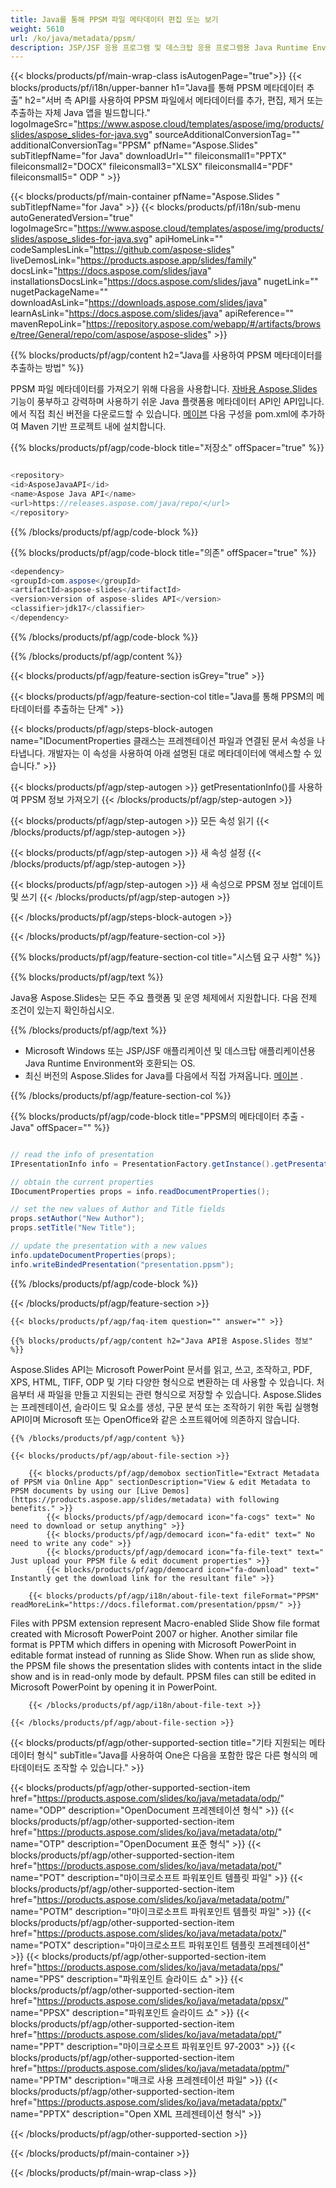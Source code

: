 ```yaml
---
title: Java를 통해 PPSM 파일 메타데이터 편집 또는 보기
weight: 5610
url: /ko/java/metadata/ppsm/ 
description: JSP/JSF 응용 프로그램 및 데스크탑 응용 프로그램용 Java Runtime Environment에서 PPSM 형식 ​​메타데이터를 편집하거나 보기 위한 Java 샘플 코드입니다.
---
```


{{< blocks/products/pf/main-wrap-class isAutogenPage="true">}}
{{< blocks/products/pf/i18n/upper-banner h1="Java를 통해 PPSM 메타데이터 추출" h2="서버 측 API를 사용하여 PPSM 파일에서 메타데이터를 추가, 편집, 제거 또는 추출하는 자체 Java 앱을 빌드합니다." logoImageSrc="https://www.aspose.cloud/templates/aspose/img/products/slides/aspose_slides-for-java.svg" sourceAdditionalConversionTag="" additionalConversionTag="PPSM" pfName="Aspose.Slides" subTitlepfName="for Java" downloadUrl="" fileiconsmall1="PPTX" fileiconsmall2="DOCX" fileiconsmall3="XLSX" fileiconsmall4="PDF" fileiconsmall5=" ODP " >}}

{{< blocks/products/pf/main-container pfName="Aspose.Slides " subTitlepfName="for Java" >}}
{{< blocks/products/pf/i18n/sub-menu autoGeneratedVersion="true" logoImageSrc="https://www.aspose.cloud/templates/aspose/img/products/slides/aspose_slides-for-java.svg" apiHomeLink="" codeSamplesLink="https://github.com/aspose-slides" liveDemosLink="https://products.aspose.app/slides/family" docsLink="https://docs.aspose.com/slides/java" installationsDocsLink="https://docs.aspose.com/slides/java" nugetLink="" nugetPackageName="" downloadAsLink="https://downloads.aspose.com/slides/java" learnAsLink="https://docs.aspose.com/slides/java" apiReference="" mavenRepoLink="https://repository.aspose.com/webapp/#/artifacts/browse/tree/General/repo/com/aspose/aspose-slides" >}}

{{% blocks/products/pf/agp/content h2="Java를 사용하여 PPSM 메타데이터를 추출하는 방법" %}}

 PPSM 파일 메타데이터를 가져오기 위해 다음을 사용합니다.
 [자바용 Aspose.Slides](https://products.aspose.com/slides/ko/java)
 기능이 풍부하고 강력하며 사용하기 쉬운 Java 플랫폼용 메타데이터 API인 API입니다. 에서 직접 최신 버전을 다운로드할 수 있습니다.
 [메이븐](https://repository.aspose.com/webapp/#/artifacts/browse/tree/General/repo/com/aspose/aspose-slides)
 다음 구성을 pom.xml에 추가하여 Maven 기반 프로젝트 내에 설치합니다.

{{% blocks/products/pf/agp/code-block title="저장소" offSpacer="true" %}}

```cs

<repository>
<id>AsposeJavaAPI</id>
<name>Aspose Java API</name>
<url>https://releases.aspose.com/java/repo/</url>
</repository>

```

{{% /blocks/products/pf/agp/code-block %}}

{{% blocks/products/pf/agp/code-block title="의존" offSpacer="true" %}}

```cs
<dependency>
<groupId>com.aspose</groupId>
<artifactId>aspose-slides</artifactId>
<version>version of aspose-slides API</version>
<classifier>jdk17</classifier>
</dependency>

```

{{% /blocks/products/pf/agp/code-block %}}

{{% /blocks/products/pf/agp/content %}}

{{< blocks/products/pf/agp/feature-section isGrey="true" >}}


{{< blocks/products/pf/agp/feature-section-col title="Java를 통해 PPSM의 메타데이터를 추출하는 단계" >}}

{{< blocks/products/pf/agp/steps-block-autogen name="IDocumentProperties 클래스는 프레젠테이션 파일과 연결된 문서 속성을 나타냅니다. 개발자는 이 속성을 사용하여 아래 설명된 대로 메타데이터에 액세스할 수 있습니다." >}}

{{< blocks/products/pf/agp/step-autogen >}}
getPresentationInfo()를 사용하여 PPSM 정보 가져오기
{{< /blocks/products/pf/agp/step-autogen >}}

{{< blocks/products/pf/agp/step-autogen >}}
모든 속성 읽기
{{< /blocks/products/pf/agp/step-autogen >}}

{{< blocks/products/pf/agp/step-autogen >}}
새 속성 설정
{{< /blocks/products/pf/agp/step-autogen >}}

{{< blocks/products/pf/agp/step-autogen >}}
새 속성으로 PPSM 정보 업데이트 및 쓰기
{{< /blocks/products/pf/agp/step-autogen >}}

{{< /blocks/products/pf/agp/steps-block-autogen >}}

{{< /blocks/products/pf/agp/feature-section-col >}}

{{% blocks/products/pf/agp/feature-section-col title="시스템 요구 사항" %}}

{{% blocks/products/pf/agp/text %}}

 Java용 Aspose.Slides는 모든 주요 플랫폼 및 운영 체제에서 지원합니다. 다음 전제 조건이 있는지 확인하십시오.

{{% /blocks/products/pf/agp/text %}}

- Microsoft Windows 또는 JSP/JSF 애플리케이션 및 데스크탑 애플리케이션용 Java Runtime Environment와 호환되는 OS.
- 최신 버전의 Aspose.Slides for Java를 다음에서 직접 가져옵니다.
 [메이븐](https://repository.aspose.com/webapp/#/artifacts/browse/tree/General/repo/com/aspose/aspose-slides) .

{{% /blocks/products/pf/agp/feature-section-col %}}

{{% blocks/products/pf/agp/code-block title="PPSM의 메타데이터 추출 - Java" offSpacer="" %}}

```cs

// read the info of presentation
IPresentationInfo info = PresentationFactory.getInstance().getPresentationInfo("presentation.ppsm");

// obtain the current properties
IDocumentProperties props = info.readDocumentProperties();

// set the new values of Author and Title fields
props.setAuthor("New Author");
props.setTitle("New Title");

// update the presentation with a new values
info.updateDocumentProperties(props);
info.writeBindedPresentation("presentation.ppsm");  

```

{{% /blocks/products/pf/agp/code-block %}}

{{< /blocks/products/pf/agp/feature-section >}}

    {{< blocks/products/pf/agp/faq-item question="" answer="" >}}
 

<!-- aboutfile Starts -->

    {{% blocks/products/pf/agp/content h2="Java API용 Aspose.Slides 정보" %}}

 Aspose.Slides API는 Microsoft PowerPoint 문서를 읽고, 쓰고, 조작하고, PDF, XPS, HTML, TIFF, ODP 및 기타 다양한 형식으로 변환하는 데 사용할 수 있습니다. 처음부터 새 파일을 만들고 지원되는 관련 형식으로 저장할 수 있습니다. Aspose.Slides는 프레젠테이션, 슬라이드 및 요소를 생성, 구문 분석 또는 조작하기 위한 독립 실행형 API이며 Microsoft 또는 OpenOffice와 같은 소프트웨어에 의존하지 않습니다.  



    {{% /blocks/products/pf/agp/content %}}

    {{< blocks/products/pf/agp/about-file-section >}}

        {{< blocks/products/pf/agp/demobox sectionTitle="Extract Metadata of PPSM via Online App" sectionDescription="View & edit Metadata to PPSM documents by using our [Live Demos](https://products.aspose.app/slides/metadata) with following benefits." >}}
            {{< blocks/products/pf/agp/democard icon="fa-cogs" text=" No need to download or setup anything" >}}
            {{< blocks/products/pf/agp/democard icon="fa-edit" text=" No need to write any code" >}}
            {{< blocks/products/pf/agp/democard icon="fa-file-text" text=" Just upload your PPSM file & edit document properties" >}}
            {{< blocks/products/pf/agp/democard icon="fa-download" text=" Instantly get the download link for the resultant file" >}}

        {{< blocks/products/pf/agp/i18n/about-file-text fileFormat="PPSM" readMoreLink="https://docs.fileformat.com/presentation/ppsm/" >}}
Files with PPSM extension represent Macro-enabled Slide Show file format created with Microsoft PowerPoint 2007 or higher. Another similar file format is PPTM which differs in opening with Microsoft PowerPoint in editable format instead of running as Slide Show. When run as slide show, the PPSM file shows the presentation slides with contents intact in the slide show and is in read-only mode by default. PPSM files can still be edited in Microsoft PowerPoint by opening it in PowerPoint.

        {{< /blocks/products/pf/agp/i18n/about-file-text >}}

    {{< /blocks/products/pf/agp/about-file-section >}}

<!-- aboutfile Ends -->

{{< blocks/products/pf/agp/other-supported-section title="기타 지원되는 메타데이터 형식" subTitle="Java를 사용하여 One은 다음을 포함한 많은 다른 형식의 메타데이터도 조작할 수 있습니다." >}}

{{< blocks/products/pf/agp/other-supported-section-item href="https://products.aspose.com/slides/ko/java/metadata/odp/" name="ODP" description="OpenDocument 프레젠테이션 형식" >}}
{{< blocks/products/pf/agp/other-supported-section-item href="https://products.aspose.com/slides/ko/java/metadata/otp/" name="OTP" description="OpenDocument 표준 형식" >}}
{{< blocks/products/pf/agp/other-supported-section-item href="https://products.aspose.com/slides/ko/java/metadata/pot/" name="POT" description="마이크로소프트 파워포인트 템플릿 파일" >}}
{{< blocks/products/pf/agp/other-supported-section-item href="https://products.aspose.com/slides/ko/java/metadata/potm/" name="POTM" description="마이크로소프트 파워포인트 템플릿 파일" >}}
{{< blocks/products/pf/agp/other-supported-section-item href="https://products.aspose.com/slides/ko/java/metadata/potx/" name="POTX" description="마이크로소프트 파워포인트 템플릿 프레젠테이션" >}}
{{< blocks/products/pf/agp/other-supported-section-item href="https://products.aspose.com/slides/ko/java/metadata/pps/" name="PPS" description="파워포인트 슬라이드 쇼" >}}
{{< blocks/products/pf/agp/other-supported-section-item href="https://products.aspose.com/slides/ko/java/metadata/ppsx/" name="PPSX" description="파워포인트 슬라이드 쇼" >}}
{{< blocks/products/pf/agp/other-supported-section-item href="https://products.aspose.com/slides/ko/java/metadata/ppt/" name="PPT" description="마이크로소프트 파워포인트 97-2003" >}}
{{< blocks/products/pf/agp/other-supported-section-item href="https://products.aspose.com/slides/ko/java/metadata/pptm/" name="PPTM" description="매크로 사용 프레젠테이션 파일" >}}
{{< blocks/products/pf/agp/other-supported-section-item href="https://products.aspose.com/slides/ko/java/metadata/pptx/" name="PPTX" description="Open XML 프레젠테이션 형식" >}}

{{< /blocks/products/pf/agp/other-supported-section >}}

{{< /blocks/products/pf/main-container >}}
    
{{< /blocks/products/pf/main-wrap-class >}}